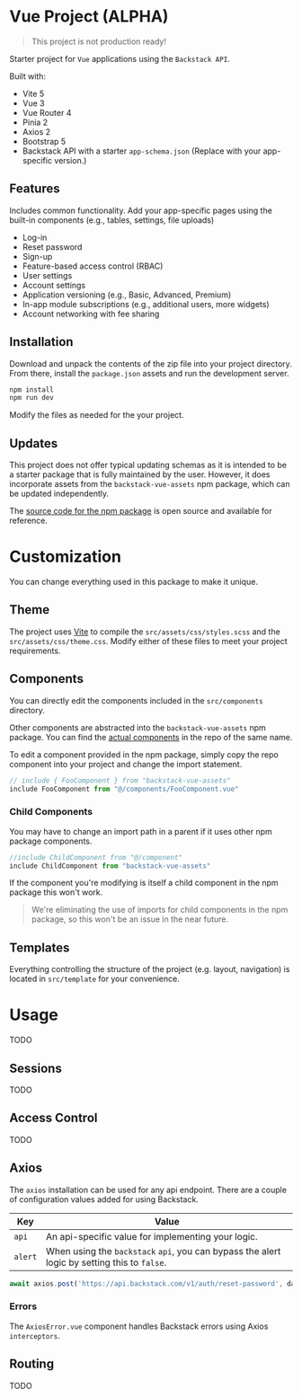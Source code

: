 # Vue Project (ALPHA)

> This project is not production ready!

Starter project for `Vue` applications using the `Backstack API`.

Built with:

* Vite 5
* Vue 3
* Vue Router 4
* Pinia 2
* Axios 2
* Bootstrap 5
* Backstack API with a starter `app-schema.json` (Replace with your app-specific version.)

## Features

Includes common functionality. Add your app-specific pages using the built-in components (e.g., tables, settings, file uploads)

* Log-in
* Reset password
* Sign-up
* Feature-based access control (RBAC)
* User settings
* Account settings
* Application versioning (e.g., Basic, Advanced, Premium)
* In-app module subscriptions (e.g., additional users, more widgets)
* Account networking with fee sharing


## Installation

Download and unpack the contents of the zip file into your project directory. From there, install the `package.json` assets and run the development server.

```sh
npm install
npm run dev
```

Modify the files as needed for the your project.


## Updates

This project does not offer typical updating schemas as it is intended to be a starter package that is fully maintained by the user. However, it does incorporate assets from the `backstack-vue-assets` npm package, which can be updated independently.

The [source code for the npm package](https://github.com/deloachtech/backstack-vue-assets) is open source and available for reference.

# Customization

You can change everything used in this package to make it unique.

## Theme

The project uses [Vite](https://vitejs.dev/) to compile the `src/assets/css/styles.scss` and the `src/assets/css/theme.css`. Modify either of these files to meet your project requirements.

## Components

You can directly edit the components included in the `src/components` directory.

Other components are abstracted into the `backstack-vue-assets` npm package. You can find the [actual components](https://github.com/deloachtech/backstack-vue-assets/tree/main/src/components) in the repo of the same name.

To edit a component provided in the npm package, simply copy the repo component into your project and change the import statement.

```js
// include { FooComponent } from "backstack-vue-assets"
include FooComponent from "@/components/FooComponent.vue"
```

### Child Components

You may have to change an import path in a parent if it uses other npm package components.

```js
//include ChildComponent from "@/component"
include ChildComponent from "backstack-vue-assets"
```

If the component you're modifying is itself a child component in the npm package this won't work.

> We're eliminating the use of imports for child components in the npm package, so this won't be an issue in the near future.


## Templates

Everything controlling the structure of the project (e.g. layout, navigation) is located in `src/template` for your convenience.


# Usage

TODO


## Sessions

TODO


## Access Control

TODO


## Axios

The `axios` installation can be used for any api endpoint. There are a couple of configuration values added for using Backstack.

| Key | Value |
| --- | --- |
| `api` | An api-specific value for implementing your logic. |
| `alert` | When using the `backstack` `api`, you can bypass the alert logic by setting this to `false`.

```js
await axios.post('https://api.backstack.com/v1/auth/reset-password', data, { api: 'backstack' }) ...
```

### Errors

The `AxiosError.vue` component handles Backstack errors using Axios `interceptors`.

## Routing

TODO

